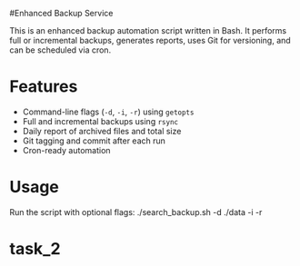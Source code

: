 #Enhanced Backup Service

This is an enhanced backup automation script written in Bash. It performs full or incremental backups, generates reports, uses Git for versioning, and can be scheduled via cron.

# Features

-  Command-line flags (`-d`, `-i`, `-r`) using `getopts`
-  Full and incremental backups using `rsync`
-  Daily report of archived files and total size
-  Git tagging and commit after each run
-  Cron-ready automation

# Usage

Run the script with optional flags:
             ./search_backup.sh -d ./data -i -r

# task_2
